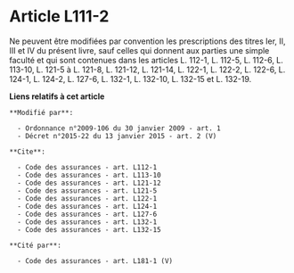 # Article L111-2

Ne peuvent être modifiées par convention les prescriptions des titres Ier, II, III et IV du présent livre, sauf celles qui
donnent aux parties une simple faculté et qui sont contenues dans les articles L. 112-1, L. 112-5, L. 112-6, L. 113-10, L.
121-5 à L. 121-8, L. 121-12, L. 121-14, L. 122-1, L. 122-2, L. 122-6, L. 124-1, L. 124-2, L. 127-6, L. 132-1, L. 132-10, L.
132-15 et L. 132-19.

**Liens relatifs à cet article**

	**Modifié par**:

	  - Ordonnance n°2009-106 du 30 janvier 2009 - art. 1
	  - Décret n°2015-22 du 13 janvier 2015 - art. 2 (V)

	**Cite**:

	  - Code des assurances - art. L112-1
	  - Code des assurances - art. L113-10
	  - Code des assurances - art. L121-12
	  - Code des assurances - art. L121-5
	  - Code des assurances - art. L122-1
	  - Code des assurances - art. L124-1
	  - Code des assurances - art. L127-6
	  - Code des assurances - art. L132-1
	  - Code des assurances - art. L132-15

	**Cité par**:

	  - Code des assurances - art. L181-1 (V)

